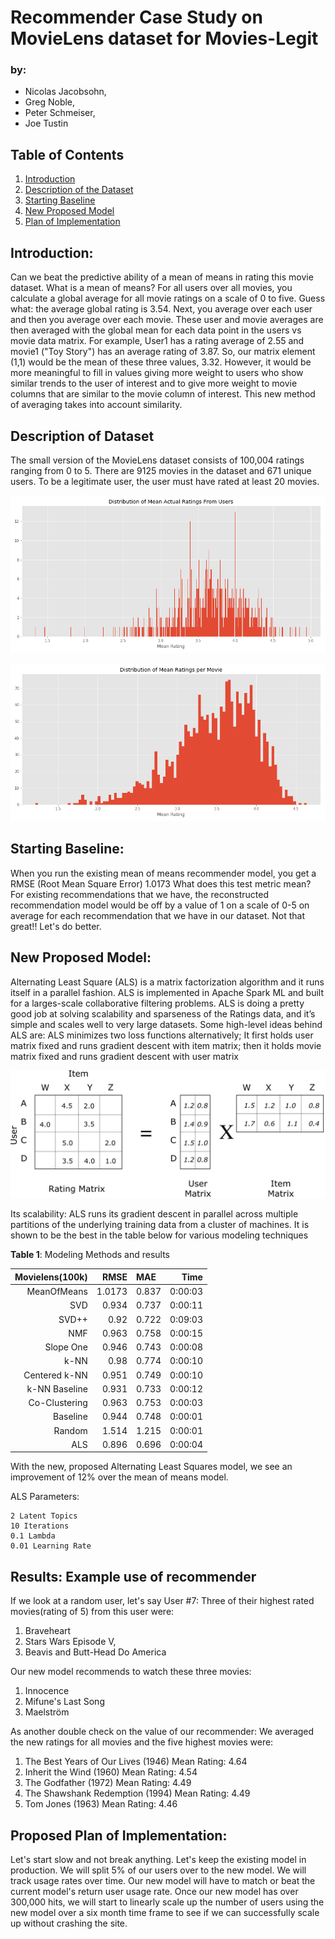 # Recommender Case Study on MovieLens dataset for Movies-Legit

### by:
- Nicolas Jacobsohn,
- Greg Noble,
- Peter Schmeiser,
- Joe Tustin

## Table of Contents
1. [Introduction](#Introduction)
2. [Description of the Dataset](#DescOfData)
3. [Starting Baseline](#StartingBaseline)
4. [New Proposed Model](#NewProposedModel)
5. [Plan of Implementation](#PlanOfImplementation)

## Introduction:
Can we beat the predictive ability of a mean of means in rating this movie dataset.  What is a mean of means?   For all users over all movies, you calculate a global average for all movie ratings on a scale of 0 to five.  Guess what: the average global rating is 3.54.  Next, you average over each user and then you average over each movie.  These user and movie averages are then averaged with the global mean for each data point in the users vs movie data matrix. For example, User1 has a rating average of 2.55 and movie1 ("Toy Story") has an average rating of 3.87.  So, our matrix element (1,1) would be the mean of these three values, 3.32.  However, it would be more meaningful to fill in values giving more weight to users who show similar trends to the user of interest and to give more weight to movie columns that are similar to the movie column of interest.  This new method of averaging takes into account similarity.

## Description of Dataset <a name="Description of Dataset"></a>

The small version of the MovieLens dataset consists of 100,004 ratings ranging from 0 to 5.  There are 9125 movies in the dataset and 671 unique users.  To be a legitimate user, the user must have rated at least 20 movies.

![ratings_by_user](img/mean_ratings_by_user.png)

![ratings_by_movie](img/mean_ratings_by_movie.png)

## Starting Baseline:
When you run the existing mean of means recommender model, you get a RMSE (Root Mean Square Error) 1.0173  What does this test metric mean?  For existing recommendations that we have,  the reconstructed recommendation model would be off by a value of 1 on a scale of 0-5 on average for each recommendation that we have in our dataset.  Not that great!!
Let's do better.

## New Proposed Model:
Alternating Least Square (ALS) is a matrix factorization algorithm and it runs itself in a parallel fashion. ALS is implemented in Apache Spark ML and built for a larges-scale collaborative filtering problems. ALS is doing a pretty good job at solving scalability and sparseness of the Ratings data, and it’s simple and scales well to very large datasets.
Some high-level ideas behind ALS are:
ALS minimizes two loss functions alternatively; It first holds user matrix fixed and runs gradient descent with item matrix; then it holds movie matrix fixed and runs gradient descent with user matrix

![](img/mat_fact.png)

Its scalability: ALS runs its gradient descent in parallel across multiple partitions of the underlying training data from a cluster of machines.  It is shown to be the best in the table below for various modeling techniques

**Table 1**: Modeling Methods and results

| Movielens(100k)	| RMSE |	MAE	| Time |
|---:|-----------:|:-----------------------|----:|
|MeanOfMeans|1.0173|0.837|0:00:03|
|SVD|	0.934	|0.737|	0:00:11|
|SVD++|	0.92|	0.722|	0:09:03|
|NMF	|0.963|	0.758	|0:00:15|
|Slope One|	0.946|	0.743	|0:00:08|
|k-NN|	0.98|	0.774	|0:00:10|
|Centered k-NN	|0.951|	0.749	|0:00:10|
|k-NN Baseline	|0.931|	0.733|	0:00:12|
|Co-Clustering	|0.963|	0.753|	0:00:03|
|Baseline|	0.944|	0.748	|0:00:01|
|Random	|1.514|	1.215	|0:00:01|
|ALS| 0.896|0.696| 0:00:04|

With the new, proposed Alternating Least Squares model, we see an improvement of 12% over the mean of means model.

ALS Parameters:

    2 Latent Topics 
    10 Iterations
    0.1 Lambda 
    0.01 Learning Rate

## Results: Example use of recommender

If we look at a random user, let's say User #7:
Three of their highest rated movies(rating of 5) from this user were:
1. Braveheart
2. Stars Wars Episode V,
3. Beavis and Butt-Head Do America

Our new model recommends to watch these three movies:
1. Innocence
2. Mifune's Last Song
3. Maelström

As another double check on the value of our recommender:
We averaged the new ratings for all movies and the five highest movies were:

1. The Best Years of Our Lives (1946)
Mean Rating: 4.64
2. Inherit the Wind (1960)
Mean Rating: 4.54
3. The Godfather (1972)
Mean Rating: 4.49
4. The Shawshank Redemption (1994)
Mean Rating: 4.49
5. Tom Jones (1963)
Mean Rating: 4.46

## Proposed Plan of Implementation:
Let's start slow and not break anything.  Let's keep the existing model in production.  We will split 5% of our users over to the new model.  We will track usage rates over time.  Our new model will have to match or beat the current model's return user usage rate.  Once our new model has over 300,000 hits, we will start to linearly scale up the number of users using the new model over a six month time frame to see if we can successfully scale up without crashing the site.
